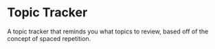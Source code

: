 # Topic Tracker

A topic tracker that reminds you what topics to review, based off of the concept of spaced repetition.
